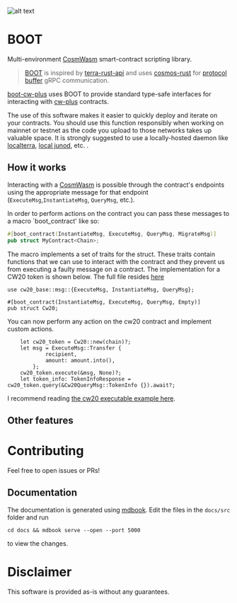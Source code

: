 ![alt text](https://raw.githubusercontent.com/Abstract-OS/assets/c85b8ed5104b26bfb0f97dc9d30a8813a4a1b60b/DALL%C2%B7E%20Boot%20(2).png)
# BOOT

Multi-environment [CosmWasm](https://cosmwasm.com/) smart-contract scripting library.

> [BOOT](boot-core/README.md) is inspired by [terra-rust-api](https://github.com/PFC-Validator/terra-rust) and uses [cosmos-rust](https://github.com/cosmos/cosmos-rust) for [protocol buffer](https://developers.google.com/protocol-buffers/docs/overview) gRPC communication.

[boot-cw-plus](boot-cw-plus/README.md) uses BOOT to provide standard type-safe interfaces for interacting with [cw-plus](https://github.com/CosmWasm/cw-plus) contracts.

The use of this software makes it easier to quickly deploy and iterate on your contracts. You should use this function responsibly when working on mainnet or testnet as the code you upload to those networks takes up valuable space. It is strongly suggested to use a locally-hosted daemon like [localterra](https://github.com/terra-money/LocalTerra), [local junod](https://docs.junonetwork.io/smart-contracts-and-junod-development/junod-local-dev-setup), etc.
.
## How it works

Interacting with a [CosmWasm](https://cosmwasm.com/) is possible through the contract's endpoints using the appropriate message for that endpoint (`ExecuteMsg`,`InstantiateMsg`, `QueryMsg`, etc.).

In order to perform actions on the contract you can pass these messages to a macro `boot_contract' like so: 

```rust
#[boot_contract(InstantiateMsg, ExecuteMsg, QueryMsg, MigrateMsg)]
pub struct MyContract<Chain>;
```

The macro implements a set of traits for the struct. These traits contain functions that we can use to interact with the contract and they prevent us from executing a faulty message on a contract. The implementation for a CW20 token is shown below. The full file resides [here](boot-cw-plus/src/cw20.rs)

```
use cw20_base::msg::{ExecuteMsg, InstantiateMsg, QueryMsg};

#[boot_contract(InstantiateMsg, ExecuteMsg, QueryMsg, Empty)]
pub struct Cw20;
```

You can now perform any action on the cw20 contract and implement custom actions.

```
    let cw20_token = Cw20::new(chain)?;
    let msg = ExecuteMsg::Transfer {
            recipient,
            amount: amount.into(),
        };
    cw20_token.execute(&msg, None)?;
    let token_info: TokenInfoResponse = cw20_token.query(&Cw20QueryMsg::TokenInfo {}).await?;
```



I recommend reading [the cw20 executable example here](boot-core/examples/cw20.rs).

## Other features


# Contributing
Feel free to open issues or PRs!

## Documentation
The documentation is generated using [mdbook](https://rust-lang.github.io/mdBook/index.html). Edit the files in the `docs/src` folder and run
```shell
cd docs && mdbook serve --open --port 5000
```
to view the changes.

# Disclaimer
This software is provided as-is without any guarantees.
